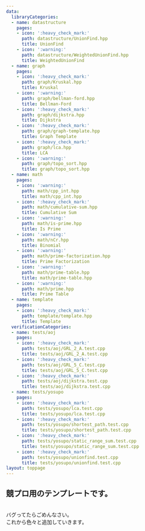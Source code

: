 ```yaml
---
data:
  libraryCategories:
  - name: datastructure
    pages:
    - icon: ':heavy_check_mark:'
      path: datastructure/UnionFind.hpp
      title: UnionFind
    - icon: ':warning:'
      path: datastructure/WeightedUnionFind.hpp
      title: WeightedUnionFind
  - name: graph
    pages:
    - icon: ':heavy_check_mark:'
      path: graph/Kruskal.hpp
      title: Kruskal
    - icon: ':warning:'
      path: graph/bellman-ford.hpp
      title: Bellman-Ford
    - icon: ':heavy_check_mark:'
      path: graph/dijkstra.hpp
      title: Dijkstra
    - icon: ':heavy_check_mark:'
      path: graph/graph-template.hpp
      title: Graph Template
    - icon: ':heavy_check_mark:'
      path: graph/lca.hpp
      title: LCA
    - icon: ':warning:'
      path: graph/topo_sort.hpp
      title: graph/topo_sort.hpp
  - name: math
    pages:
    - icon: ':warning:'
      path: math/cpp_int.hpp
      title: math/cpp_int.hpp
    - icon: ':heavy_check_mark:'
      path: math/cumulative-sum.hpp
      title: Cumulative Sum
    - icon: ':warning:'
      path: math/is-prime.hpp
      title: Is Prime
    - icon: ':warning:'
      path: math/nCr.hpp
      title: Binomial
    - icon: ':warning:'
      path: math/prime-factorization.hpp
      title: Prime Factorization
    - icon: ':warning:'
      path: math/prime-table.hpp
      title: math/prime-table.hpp
    - icon: ':warning:'
      path: math/prime.hpp
      title: Prime Table
  - name: template
    pages:
    - icon: ':heavy_check_mark:'
      path: template/template.hpp
      title: Template
  verificationCategories:
  - name: tests/aoj
    pages:
    - icon: ':heavy_check_mark:'
      path: tests/aoj/GRL_2_A.test.cpp
      title: tests/aoj/GRL_2_A.test.cpp
    - icon: ':heavy_check_mark:'
      path: tests/aoj/GRL_5_C.test.cpp
      title: tests/aoj/GRL_5_C.test.cpp
    - icon: ':heavy_check_mark:'
      path: tests/aoj/dijkstra.test.cpp
      title: tests/aoj/dijkstra.test.cpp
  - name: tests/yosupo
    pages:
    - icon: ':heavy_check_mark:'
      path: tests/yosupo/lca.test.cpp
      title: tests/yosupo/lca.test.cpp
    - icon: ':heavy_check_mark:'
      path: tests/yosupo/shortest_path.test.cpp
      title: tests/yosupo/shortest_path.test.cpp
    - icon: ':heavy_check_mark:'
      path: tests/yosupo/static_range_sum.test.cpp
      title: tests/yosupo/static_range_sum.test.cpp
    - icon: ':heavy_check_mark:'
      path: tests/yosupo/unionfind.test.cpp
      title: tests/yosupo/unionfind.test.cpp
layout: toppage
---
```

## 競プロ用のテンプレートです。
<br>
バグってたらごめんなさい。
<br>
これから色々と追加していきます。